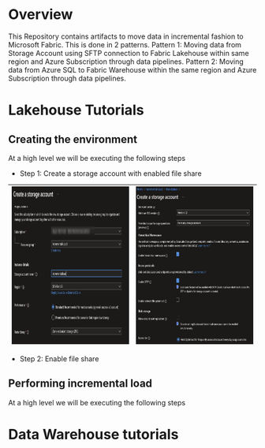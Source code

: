 # Overview

This Repository contains artifacts to move data in incremental fashion to Microsoft Fabric. This is done in 2 patterns.
Pattern 1: Moving data from Storage Account using SFTP connection to Fabric Lakehouse within same region and Azure Subscription through data pipelines.
Pattern 2: Moving data from Azure SQL to Fabric Warehouse within the same region and Azure Subscription through data pipelines.

# Lakehouse Tutorials

## Creating the environment

At a high level we will be executing the following steps

- Step 1: Create a storage account with enabled file share

|<img src='/Assests/IncrementalData/Media/StorageAccountCreate.PNG' width='450' height='320'>|<img src='/Assests/IncrementalData/Media/FileshareEnable.PNG' width='450' height='320'>|
| ----------- | ----------- |

- Step 2: Enable file share


## Performing incremental load

At a high level we will be executing the following steps

# Data Warehouse tutorials